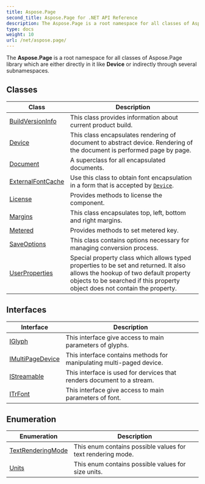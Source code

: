 ```yaml
---
title: Aspose.Page
second_title: Aspose.Page for .NET API Reference
description: The Aspose.Page is a root namespace for all classes of Aspose.Page library which are either directly in it like Device or indirectly through several subnamespaces
type: docs
weight: 10
url: /net/aspose.page/
---
```

The **Aspose.Page** is a root namespace for all classes of Aspose.Page library which are either directly in it like **Device** or indirectly through several subnamespaces.

## Classes

| Class | Description |
| --- | --- |
| [BuildVersionInfo](./buildversioninfo/) | This class provides information about current product build. |
| [Device](./device/) | This class encapsulates rendering of document to abstract device. Rendering of the document is performed page by page. |
| [Document](./document/) | A superclass for all encapsulated documents. |
| [ExternalFontCache](./externalfontcache/) | Use this class to obtain font encapsulation in a form that is accepted by [`Device`](../aspose.page/device/). |
| [License](./license/) | Provides methods to license the component. |
| [Margins](./margins/) | This class encapsulates top, left, bottom and right margins. |
| [Metered](./metered/) | Provides methods to set metered key. |
| [SaveOptions](./saveoptions/) | This class contains options necessary for managing conversion process. |
| [UserProperties](./userproperties/) | Special property class which allows typed properties to be set and returned. It also allows the hookup of two default property objects to be searched if this property object does not contain the property. |
## Interfaces

| Interface | Description |
| --- | --- |
| [IGlyph](./iglyph/) | This interface give access to main parameters of glyphs. |
| [IMultiPageDevice](./imultipagedevice/) | This interface contains methods for manipulating multi-paged device. |
| [IStreamable](./istreamable/) | This interface is used for dervices that renders document to a stream. |
| [ITrFont](./itrfont/) | This interface give access to main parameters of font. |
## Enumeration

| Enumeration | Description |
| --- | --- |
| [TextRenderingMode](./textrenderingmode/) | This enum contains possible values for text rendering mode. |
| [Units](./units/) | This enum contains possible values for size units. |


